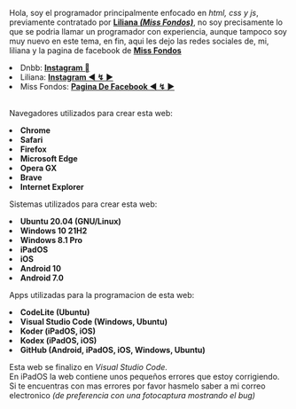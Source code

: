 Hola, soy el programador principalmente enfocado en <i>html, css y js</i>, previamente contratado por **<a href="https://www.instagram.com/miss1_lilianita">Liliana *(Miss Fondos)</a>***, no soy precisamente lo que se podria llamar un programador con experiencia, aunque tampoco soy muy nuevo en este tema, en fin, aqui les dejo las redes sociales de, mi, liliana y la pagina de facebook de **<a href="https://www.facebook.com/MissFondosForever">Miss Fondos</a>**

<li>Dnbb: <a href="https://www.instagram.com/_dnbb_/"><b>Instagram </b></a></li>
<li>Liliana: <a href="https://www.instagram.com/miss1_lilianita"><b>Instagram ◄ ↯ ►</b></a></li>
<li>Miss Fondos: <a href="https://www.facebook.com/MissFondosForever"><b>Pagina De Facebook ◄ ↯ ►</b></a></li><br>

Navegadores utilizados para crear esta web:

**<li>Chrome</li>**
**<li>Safari</li>**
**<li>Firefox</li>**
**<li>Microsoft Edge</li>**
**<li>Opera GX</li>**
**<li>Brave</li>**
**<li>Internet Explorer</li>**

Sistemas utilizados para crear esta web:

**<li>Ubuntu 20.04 (GNU/Linux)</li>**
**<li>Windows 10 21H2</li>**
**<li>Windows 8.1 Pro</li>**
**<li>iPadOS</li>**
**<li>iOS</li>**
**<li>Android 10</li>**
**<li>Android 7.0</li>**

Apps utilizadas para la programacion de esta web:

**<li>CodeLite (Ubuntu)</li>**
**<li>Visual Studio Code (Windows, Ubuntu)</li>**
**<li>Koder (iPadOS, iOS)</li>**
**<li>Kodex (iPadOS, iOS)</li>**
**<li>GitHub (Android, iPadOS, iOS, Windows, Ubuntu)</li>**

Esta web se finalizo en <i>Visual Studio Code.</i><br>
En iPadOS la web contiene unos pequeños errores que estoy corrigiendo.<br>
Si te encuentras con mas errores por favor hasmelo saber a mi correo electronico <i>(de preferencia con una fotocaptura mostrando el bug)</i>
